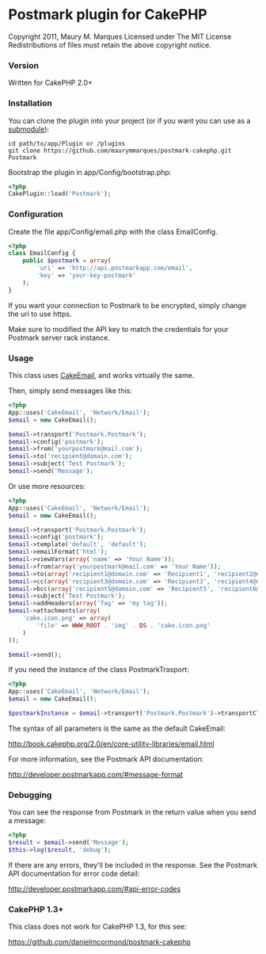 # Postmark plugin for CakePHP

Copyright 2011, Maury M. Marques
Licensed under The MIT License
Redistributions of files must retain the above copyright notice.


### Version

Written for CakePHP 2.0+


### Installation

You can clone the plugin into your project (or if you want you can use as a [submodule](http://help.github.com/submodules)):

```
cd path/to/app/Plugin or /plugins
git clone https://github.com/maurymmarques/postmark-cakephp.git Postmark
```

Bootstrap the plugin in app/Config/bootstrap.php:

```php
<?php
CakePlugin::load('Postmark');
```


### Configuration

Create the file app/Config/email.php with the class EmailConfig.

```php
<?php
class EmailConfig {
	public $postmark = array(
		'uri' => 'http://api.postmarkapp.com/email',
		'key' => 'your-key-postmark'
	);
}
```

If you want your connection to Postmark to be encrypted, simply change the uri to use https.

Make sure to modified the API key to match the credentials for your Postmark server rack instance.


### Usage

This class uses [CakeEmail](http://book.cakephp.org/2.0/en/core-utility-libraries/email.html), and works virtually the same.

Then, simply send messages like this:

```php
<?php
App::uses('CakeEmail', 'Network/Email');
$email = new CakeEmail();

$email->transport('Postmark.Postmark');
$email->config('postmark');
$email->from('yourpostmark@mail.com');
$email->to('recipient@domain.com');
$email->subject('Test Postmark');
$email->send('Message');
```

Or use more resources:

```php
<?php
App::uses('CakeEmail', 'Network/Email');
$email = new CakeEmail();

$email->transport('Postmark.Postmark');
$email->config('postmark');
$email->template('default', 'default');
$email->emailFormat('html');
$email->viewVars(array('name' => 'Your Name'));
$email->from(array('yourpostmark@mail.com' => 'Your Name'));
$email->to(array('recipient1@domain.com' => 'Recipient1', 'recipient2@domain.com' => 'Recipient2'));
$email->cc(array('recipient3@domain.com' => 'Recipient3', 'recipient4@domain.com' => 'Recipient4'));
$email->bcc(array('recipient5@domain.com' => 'Recipient5', 'recipient6@domain.com' => 'Recipient6'));
$email->subject('Test Postmark');
$email->addHeaders(array('Tag' => 'my tag'));
$email->attachments(array(
    'cake.icon.png' => array(
        'file' => WWW_ROOT . 'img' . DS . 'cake.icon.png'
	)
));

$email->send();
```

If you need the instance of the class PostmarkTrasport:

```php
<?php
App::uses('CakeEmail', 'Network/Email');
$email = new CakeEmail();

$postmarkInstance = $email->transport('Postmark.Postmark')->transportClass();
```

The syntax of all parameters is the same as the default CakeEmail:

http://book.cakephp.org/2.0/en/core-utility-libraries/email.html

For more information, see the Postmark API documentation:

http://developer.postmarkapp.com/#message-format


### Debugging

You can see the response from Postmark in the return value when you send a message:

```php
<?php
$result = $email->send('Message');
$this->log($result, 'debug');
```

If there are any errors, they'll be included in the response. See the Postmark API documentation for error code detail:

http://developer.postmarkapp.com/#api-error-codes


### CakePHP 1.3+

This class does not work for CakePHP 1.3, for this see:

https://github.com/danielmcormond/postmark-cakephp

